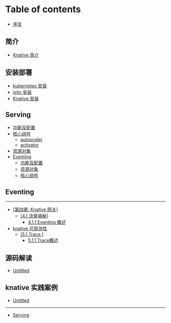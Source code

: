 # Table of contents

* [序言](README.md)

## 简介 <a id="summary"></a>

* [Knative 简介](summary/knative-concept.md)

## 安装部署 <a id="deploy"></a>

* [kubernetes 安装](deploy/k8s-install.md)
* [isito 安装](deploy/isito-install.md)
* [Knative 安装](deploy/knative-install.md)

## Serving <a id="serving-1"></a>

* [功能及配置](serving-1/config.md)
* [核心组件](serving-1/component/README.md)
  * [autoscaler](serving-1/component/autoscaler.md)
  * [activator](serving-1/component/activator.md)
* [资源对象](serving-1/resource.md)
* [Eventing](serving-1/eventing/README.md)
  * [功能及配置](serving-1/eventing/gong-neng-ji-pei-zhi.md)
  * [资源对象](serving-1/eventing/zi-yuan-dui-xiang.md)
  * [核心组件](serving-1/eventing/he-xin-zu-jian.md)

## Eventing <a id="eventing1"></a>

---

* [\[第四章: Knative 网关\]](di-si-zhang-knative-wang-guan/README.md)
  * [\[4.1 流量揭秘\]](di-si-zhang-knative-wang-guan/4.1-liu-liang-jie-mi/README.md)
    * [4.1.1 Eventing 概述](di-si-zhang-knative-wang-guan/4.1-liu-liang-jie-mi/1.1-basicconcept.md)
* [knative 可观测性](observe/README.md)
  * [\[5.1 Trace \]](observe/5.1-trace/README.md)
    * [5.1.1 Trace概述](observe/5.1-trace/1.1-basicconcept.md)

## 源码解读 <a id="code-read"></a>

* [Untitled](code-read/untitled-1.md)

## knative 实践案例 <a id="practice"></a>

* [Untitled](practice/untitled.md)

---

* [Serving](serving.md)

